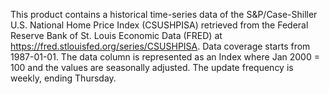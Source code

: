 This product contains a historical time-series data of the S&P/Case-Shiller U.S. National Home Price Index (CSUSHPISA) retrieved from the Federal Reserve Bank of St. Louis Economic Data (FRED) at https://fred.stlouisfed.org/series/CSUSHPISA. Data coverage starts from 1987-01-01. The data column is represented as an Index where Jan 2000 = 100 and the values are seasonally adjusted. The update frequency is weekly, ending Thursday.